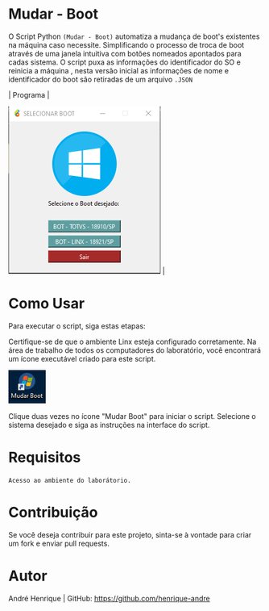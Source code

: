 # Mudar - Boot
O Script Python `(Mudar - Boot)` automatiza a mudança de boot's existentes na máquina caso necessite. Simplificando o processo de troca de boot através de uma janela intuitiva com botões nomeados apontados para cadas sistema. O script puxa as informações do identificador do SO e reinicia a máquina , nesta versão inicial as informações de nome e identificador do boot são retiradas de um arquivo `.JSON` 

|  Programa  |        

![Alt text](image\image-1.png)
|


# Como Usar
Para executar o script, siga estas etapas:

Certifique-se de que o ambiente Linx esteja configurado corretamente.
Na área de trabalho de todos os computadores do laboratório, você encontrará um ícone executável criado para este script.

![Alt text](image\image.png)

Clique duas vezes no ícone "Mudar Boot" para iniciar o script.
Selecione o sistema desejado e siga as instruções na interface do script.

# Requisitos
`Acesso ao ambiente do laborátorio.`

# Contribuição
Se você deseja contribuir para este projeto, sinta-se à vontade para criar um fork e enviar pull requests.

# Autor
André Henrique | GitHub: https://github.com/henrique-andre